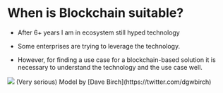 # When is Blockchain suitable?

<div grid="~ cols-2 gap-2" m="t-2">
<div>

- After 6+ years I am in ecosystem still hyped technology 

- Some enterprises are trying to leverage the technology.

- However, for finding a use case for a blockchain-based solution it is necessary to understand  the technology and the use case well.

</div>
  <div>
    <img border="rounded" src="/do-you-need.jpeg">
    (Very serious) Model by [Dave Birch](https://twitter.com/dgwbirch)
  </div>
</div>